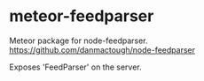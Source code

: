 # meteor-feedparser
Meteor package for node-feedparser.  https://github.com/danmactough/node-feedparser

Exposes 'FeedParser' on the server.
